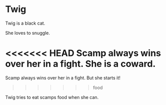 # Twig

Twig is a black cat.

She loves to snuggle.

<<<<<<< HEAD
Scamp always wins over her in a fight.  She is a coward.
=======
Scamp always wins over her in a fight.  But she starts it!
>>>>>>> food

Twig tries to eat scamps food when she can.

